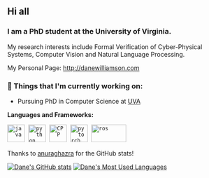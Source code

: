## Hi all
### I am a PhD student at the University of Virginia. 

My research interests include Formal Verification of Cyber-Physical Systems, Computer Vision and Natural Language Processing.

My Personal Page: http://danewilliamson.com

### 💼  Things that I'm currently working on: 
* Pursuing PhD in Computer Science at [UVA](https://engineering.virginia.edu/)



**Languages and Frameworks:**
<p align="left">
    <code><img src="https://github.com/abranhe/programming-languages-logos/blob/master/src/java/java_48x48.png" alt="java" width="40" height="40"/></code>&nbsp;
  <code><img src="https://github.com/abranhe/programming-languages-logos/blob/master/src/python/python_48x48.png" alt="python" width="40" height="40"/></code>&nbsp;
  <code><img src="https://github.com/abranhe/programming-languages-logos/blob/master/src/cpp/cpp_48x48.png" alt="CPP" width="40" height="40" /></code>&nbsp;
  <!-- <code><img src="https://user-images.githubusercontent.com/8006682/89259910-de69ce00-d65d-11ea-94b1-5cdfd24698e4.png" alt="tensorflow" width="40" height="40" /></code>&nbsp; -->
   <code><img src="https://user-images.githubusercontent.com/8006682/89259920-e1fd5500-d65d-11ea-8c5b-b1621303fe19.png" alt="pytorch" width="40" height="40" /></code>&nbsp;
  <code><img src="https://user-images.githubusercontent.com/8006682/89259799-a793b800-d65d-11ea-95f5-b17d14545df6.png" alt="ros" width="80" height="40" /></code>&nbsp;
</p>



Thanks to [anuraghazra](https://github.com/anuraghazra) for the GitHub stats!
<!-- 
![Handuo's Github stats](https://github-readme-stats.vercel.app/api?username=zhanghanduo&show_icons=true)
![Handuo's Top Lang](https://github-readme-stats.vercel.app/api/top-langs/?username=zhanghanduo&layout=compact) -->

[![Dane's GitHub stats](https://github-readme-stats.vercel.app/api?username=dwil2444&show_icons=true)](https://github.com/dwil2444/github-readme-stats)
[![Dane's Most Used Languages](https://github-readme-stats.vercel.app/api/top-langs/?username=dwil2444&layout=compact)](https://github.com/dwil2444/github-readme-stats)
